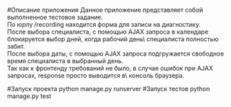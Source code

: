 #Описание приложения
Данное приложение представляет собой выполненное тестовое задание.\
По юрлу /recording находится форма для записи на диагностику.\
После выбора специалиста, с помощью AJAX запроса в календаре блокируется выбор дней, когда рабочий день\ специалиста полностью забит.\
После выбора даты, с помощью AJAX запроса подгружается свободное время специалиста в выбранный день.\
Так как к фронтенду требований не было, в случае ошибок при AJAX запросах, response просто выводится в\ консоль браузера.

#Запуск проекта
python manage.py runserver
#Запуск тестов
python manage.py test